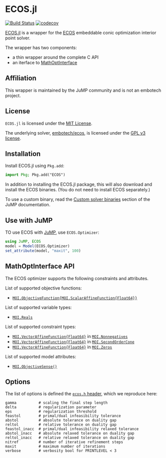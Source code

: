 # ECOS.jl

[![Build Status](https://github.com/jump-dev/ECOS.jl/workflows/CI/badge.svg?branch=master)](https://github.com/jump-dev/ECOS.jl/actions?query=workflow%3ACI)
[![codecov](https://codecov.io/gh/jump-dev/ECOS.jl/branch/master/graph/badge.svg)](https://codecov.io/gh/jump-dev/ECOS.jl)

[ECOS.jl](https://github.com/jump-dev/ECOS.jl) is a wrapper for the [ECOS](https://github.com/embotech/ecos) embeddable conic
optimization interior point solver.

The wrapper has two components:
 * a thin wrapper around the complete C API
 * an iterface to [MathOptInterface](https://github.com/jump-dev/MathOptInterface.jl)

## Affiliation

This wrapper is maintained by the JuMP community and is not an embotech project.

## License

`ECOS.jl` is licensed under the [MIT License](https://github.com/jump-dev/ECOS.jl/blob/master/LICENSE.md).

The underlying solver, [embotech/ecos](https://github.com/embotech/ecos), is
licensed under the [GPL v3 license](https://github.com/embotech/ecos/blob/develop/COPYING).

## Installation

Install ECOS.jl using `Pkg.add`:
```julia
import Pkg; Pkg.add("ECOS")
```

In addition to installing the ECOS.jl package, this will also download and
install the ECOS binaries. (You do not need to install ECOS separately.)

To use a custom binary, read the [Custom solver binaries](https://jump.dev/JuMP.jl/stable/developers/custom_solver_binaries/)
section of the JuMP documentation.

## Use with JuMP

TO use ECOS with [JuMP](https://github.com/jump-dev/JuMP.jl), use
`ECOS.Optimizer`:
```julia
using JuMP, ECOS
model = Model(ECOS.Optimizer)
set_attribute(model, "maxit", 100)
```

## MathOptInterface API

The ECOS optimizer supports the following constraints and attributes.

List of supported objective functions:

 * [`MOI.ObjectiveFunction{MOI.ScalarAffineFunction{Float64}}`](@ref)

List of supported variable types:

 * [`MOI.Reals`](@ref)

List of supported constraint types:

 * [`MOI.VectorAffineFunction{Float64}`](@ref) in [`MOI.Nonnegatives`](@ref)
 * [`MOI.VectorAffineFunction{Float64}`](@ref) in [`MOI.SecondOrderCone`](@ref)
 * [`MOI.VectorAffineFunction{Float64}`](@ref) in [`MOI.Zeros`](@ref)

List of supported model attributes:

 * [`MOI.ObjectiveSense()`](@ref)

## Options

The list of options is defined the [`ecos.h` header](https://github.com/embotech/ecos/blob/master/include/ecos.h),
which we reproduce here:
```raw
gamma          # scaling the final step length
delta          # regularization parameter
eps            # regularization threshold
feastol        # primal/dual infeasibility tolerance
abstol         # absolute tolerance on duality gap
reltol         # relative tolerance on duality gap
feastol_inacc  # primal/dual infeasibility relaxed tolerance
abstol_inacc   # absolute relaxed tolerance on duality gap
reltol_inacc   # relative relaxed tolerance on duality gap
nitref         # number of iterative refinement steps
maxit          # maximum number of iterations
verbose        # verbosity bool for PRINTLEVEL < 3
```

